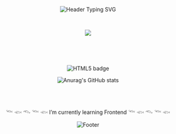 
<!-- header -->
<p align ="center">
  <img src = "https://readme-typing-svg.demolab.com?font=Fira+Code&weight=600&size=50&duration=2000&pause=100&color=F7F4E9&center=true&vCenter=true&random=false&width=600&height=100&lines=%E0%BC%BC%E3%81%A4%E2%97%95_%E2%97%95%E0%BC%BD%E3%81%A4%E2%98%95%EF%B8%8F%F0%9F%8D%AA%F0%9F%8D%AB" alt="Header Typing SVG">
</p>

<br/>

<!-- mamama img -->
<p align ="center">
<img src = "https://github.com/Maybaba/Maybaba/assets/161430857/db59b580-ff23-4670-8a30-f29c8c80f75a">
</p>

<br/><br/>

## 

<!-- badges -->
<p align ="center">
  <img src="https://img.shields.io/badge/html5-E34F26?style=flat&logo=html5&logoColor=white"alt="HTML5 badge">
</p>

 <!-- my status -->
<p align="center">
    <img src="https://github-readme-stats.vercel.app/api?username=Maybaba&show_icons=true&theme=radical" alt="Anurag's GitHub stats">
</p>

<br/><br/>

<p align ="center">
 𓆝 𓆟 𓆞 𓆝 𓆟   I’m currently learning Frontend   𓆝 𓆟 𓆞 𓆝 𓆟  
</p>

<!-- footer -->
<p align ="center">
  <img src = "https://capsule-render.vercel.app/api?type=waving&color=0:000033,50:0099FF,100:66FFFF&height=120&section=footer&text=𓇼%20⋆｡˚%20𓆝%20⋆｡˚%20𓇼%20&fontSize=40&&fontColor=FFFFFF&animation=twinkling&stroke=CCFFFF&strokeWidth=3" alt="Footer">

<!--
**Maybaba/Maybaba** is a ✨ _special_ ✨ repository because its `README.md` (this file) appears on your GitHub profile.

Here are some ideas to get you started:
- 😄 Pronouns: ...
- ⚡ Fun fact: I loved
- 👯 I’m looking to collaborate on 
- 🤔 I’m looking for help with ...


-->
